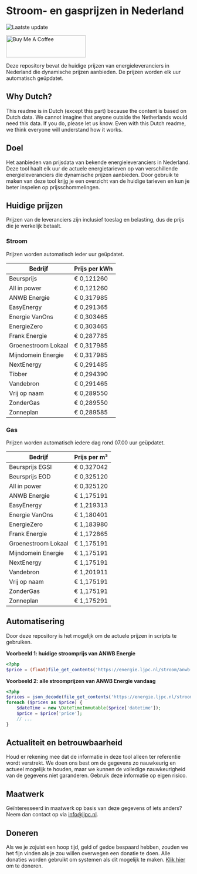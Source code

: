# Stroom- en gasprijzen in Nederland

![Laatste update](https://img.shields.io/badge/laatste%20update-2025--08--27%2021%3A00%20CET-brightgreen)

<a href="https://www.buymeacoffee.com/Lars-" target="_blank"><img src="https://cdn.buymeacoffee.com/buttons/v2/default-orange.png" alt="Buy Me A Coffee" height="60" style="height: 60px !important;width: 217px !important;" ></a>

Deze repository bevat de huidige prijzen van energieleveranciers in Nederland die dynamische prijzen aanbieden. De prijzen worden elk uur automatisch geüpdatet.

## Why Dutch?

This readme is in Dutch (except this part) because the content is based on Dutch data. We cannot imagine that anyone outside the Netherlands would need this data. If you do, please let us know. Even with this Dutch readme, we think
everyone will understand how it works.

## Doel

Het aanbieden van prijsdata van bekende energieleveranciers in Nederland. Deze tool haalt elk uur de actuele energietarieven op van verschillende energieleveranciers die dynamische prijzen aanbieden. Door gebruik te maken van deze tool
krijg je een overzicht van de huidige tarieven en kun je beter inspelen op prijsschommelingen.

## Huidige prijzen

Prijzen van de leveranciers zijn inclusief toeslag en belasting, dus de prijs die je werkelijk betaalt.

### Stroom

Prijzen worden automatisch ieder uur geüpdatet.

 Bedrijf | Prijs per kWh 
---------|---------------
Beursprijs | € 0,121260
All in power | € 0,121260
ANWB Energie | € 0,317985
EasyEnergy | € 0,291365
Energie VanOns | € 0,303465
EnergieZero | € 0,303465
Frank Energie | € 0,287785
Groenestroom Lokaal | € 0,317985
Mijndomein Energie | € 0,317985
NextEnergy | € 0,291485
Tibber | € 0,294390
Vandebron | € 0,291465
Vrij op naam | € 0,289550
ZonderGas | € 0,289550
Zonneplan | € 0,289585


### Gas

Prijzen worden automatisch iedere dag rond 07.00 uur geüpdatet.

 Bedrijf | Prijs per m³ 
---------|--------------
Beursprijs EGSI | € 0,327042
Beursprijs EOD | € 0,325120
All in power | € 0,325120
ANWB Energie | € 1,175191
EasyEnergy | € 1,219313
Energie VanOns | € 1,180401
EnergieZero | € 1,183980
Frank Energie | € 1,172865
Groenestroom Lokaal | € 1,175191
Mijndomein Energie | € 1,175191
NextEnergy | € 1,175191
Vandebron | € 1,201911
Vrij op naam | € 1,175191
ZonderGas | € 1,175191
Zonneplan | € 1,175291


## Automatisering

Door deze repository is het mogelijk om de actuele prijzen in scripts te gebruiken.

**Voorbeeld 1: huidige stroomprijs van ANWB Energie**

```php
<?php
$price = (float)file_get_contents('https://energie.ljpc.nl/stroom/anwb-energie-nu.txt');

```

**Voorbeeld 2: alle stroomprijzen van ANWB Energie vandaag**

```php
<?php
$prices = json_decode(file_get_contents('https://energie.ljpc.nl/stroom/all-in-power-vandaag.json'),true);
foreach ($prices as $price) {
    $dateTime = new \DateTimeImmutable($price['datetime']);
    $price = $price['price'];
    // ...
}
```

## Actualiteit en betrouwbaarheid

Houd er rekening mee dat de informatie in deze tool alleen ter referentie wordt verstrekt. We doen ons best om de gegevens zo nauwkeurig en actueel mogelijk te houden, maar we kunnen de volledige nauwkeurigheid van de gegevens niet
garanderen. Gebruik deze informatie op eigen risico.

## Maatwerk

Geïnteresseerd in maatwerk op basis van deze gegevens of iets anders? Neem dan contact op
via [info@ljpc.nl](mailto:info@ljpc.nl?subject=Energie%20prijzen).

## Doneren

Als we je zojuist een hoop tijd, geld of gedoe bespaard hebben, zouden we het fijn vinden als je zou willen overwegen een
donatie te doen. Alle donaties worden gebruikt om systemen als dit mogelijk te
maken. [Klik hier](https://www.buymeacoffee.com/Lars-) om te doneren.
